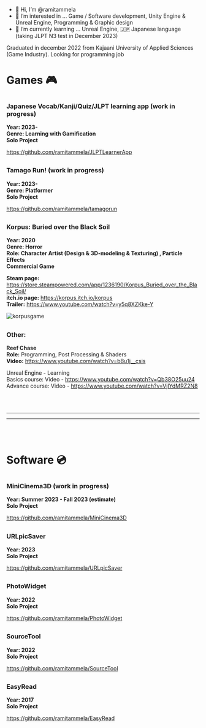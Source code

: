 - 👋 Hi, I’m @ramitammela
- 👀 I’m interested in ... Game / Software development, Unity Engine & Unreal Engine, Programming & Graphic design
- 🌱 I’m currently learning ... Unreal Engine, 🇯🇵 Japanese language (taking JLPT N3 test in December 2023)

Graduated in december 2022 from Kajaani University of Applied Sciences (Game Industry). Looking for programming job

<!---
ramitammela/ramitammela is a ✨ special ✨ repository because its `README.md` (this file) appears on your GitHub profile.
You can click the Preview link to take a look at your changes.
- 💞️ I’m looking to collaborate on ...
- 📫 How to reach me ...
--->


# Games 🎮


##

### Japanese Vocab/Kanji/Quiz/JLPT learning app (work in progress)
**Year: 2023-  
Genre: Learning with Gamification  
Solo Project**

https://github.com/ramitammela/JLPTLearnerApp

##

### Tamago Run! (work in progress)
**Year: 2023-  
Genre: Platformer  
Solo Project**


https://github.com/ramitammela/tamagorun

##

### Korpus: Buried over the Black Soil
**Year: 2020  
Genre: Horror  
Role: Character Artist (Design & 3D-modeling & Texturing) , Particle Effects**  
**Commercial Game**

**Steam page:** https://store.steampowered.com/app/1236190/Korpus_Buried_over_the_Black_Soil/  
**itch.io page:** https://korpus.itch.io/korpus  
**Trailer:** https://www.youtube.com/watch?v=y5q8XZKke-Y  

![korpusgame](https://cdn.akamai.steamstatic.com/steam/apps/1236190/header.jpg)

##

### Other:
**Reef Chase**  
**Role:** Programming, Post Processing & Shaders  
**Video:** https://www.youtube.com/watch?v=bBu1j__csis    

Unreal Engine - Learning  
Basics course: Video - https://www.youtube.com/watch?v=Qb38O25uu24  
Advance course: Video - https://www.youtube.com/watch?v=VjlYdMRZ2N8


<br/><br/>
***
***
<br/><br/>

# Software 💿

##

### MiniCinema3D (work in progress)
**Year: Summer 2023 - Fall 2023 (estimate)  
Solo Project**


https://github.com/ramitammela/MiniCinema3D

##

### URLpicSaver
**Year: 2023  
Solo Project**


https://github.com/ramitammela/URLpicSaver

##

### PhotoWidget
**Year: 2022  
Solo Project**


https://github.com/ramitammela/PhotoWidget

##

### SourceTool
**Year: 2022  
Solo Project**


https://github.com/ramitammela/SourceTool

##

### EasyRead
**Year: 2017  
Solo Project**


https://github.com/ramitammela/EasyRead
